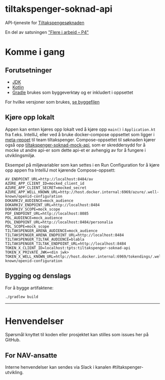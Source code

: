 tiltakspenger-soknad-api
================

API-tjeneste for [Tiltakspengesøknaden](https://github.com/navikt/tiltakspenger-soknad)

En del av satsningen ["Flere i arbeid – P4"](https://memu.no/artikler/stor-satsing-skal-fornye-navs-utdaterte-it-losninger-og-digitale-verktoy/)

# Komme i gang
## Forutsetninger
- [JDK](https://jdk.java.net/)
- [Kotlin](https://kotlinlang.org/)
- [Gradle](https://gradle.org/) brukes som byggeverktøy og er inkludert i oppsettet

For hvilke versjoner som brukes, [se byggefilen](build.gradle.kts)

## Kjøre opp lokalt

Appen kan enten kjøres opp lokalt ved å kjøre opp `main()` i `Application.kt` fra f.eks. IntelliJ, eller ved å bruke docker-compose oppsettet
som ligger i [meta-repoet](https://github.com/navikt/tiltakspenger) til team tiltakspenger. Compose-oppsettet til søknaden
kjører også opp [tiltakspenger-soknad-mock-api](https://github.com/navikt/tiltakspenger-soknad-mock-api), som er skreddersydd for
å mocke ut andre api-er som dette api-et er avhengig av for å fungere i utviklingsmiljø.

Eksempel på miljøvariabler som kan settes i en Run Configuration for å kjøre opp appen fra IntelliJ mot kjørende Compose-oppsett:

```
AV_ENDPOINT_URL=http://localhost:8484/av
AZURE_APP_CLIENT_ID=mocked_client_id
AZURE_APP_CLIENT_SECRET=mocked_secret
AZURE_APP_WELL_KNOWN_URL=http://host.docker.internal:6969/azure/.well-known/openid-configuration
DOKARKIV_AUDIENCE=mock_audience
DOKARKIV_ENDPOINT_URL=http://localhost:8484
DOKARKIV_SCOPE=mock_scope
PDF_ENDPOINT_URL=http://localhost:8085
PDL_AUDIENCE=mock_audience
PDL_ENDPOINT_URL=http://localhost:8484/personalia
PDL_SCOPE=mock_scope
TILTAKSPENGER_ARENA_AUDIENCE=mock_audience
TILTAKSPENGER_ARENA_ENDPOINT_URL=http://localhost:8484
TILTAKSPENGER_TILTAK_AUDIENCE=blabla
TILTAKSPENGER_TILTAK_ENDPOINT_URL=http://localhost:8484
TOKEN_X_CLIENT_ID=localhost:tpts:tiltakspenger-soknad-api
TOKEN_X_PRIVATE_JWK=<din jwk>
TOKEN_X_WELL_KNOWN_URL=http://host.docker.internal:6969/tokendings/.well-known/openid-configuration
```

## Bygging og denslags
For å bygge artifaktene:

```sh
./gradlew build
```

---

# Henvendelser

Spørsmål knyttet til koden eller prosjektet kan stilles som issues her på GitHub.

## For NAV-ansatte

Interne henvendelser kan sendes via Slack i kanalen #tiltakspenger-utvikling.
